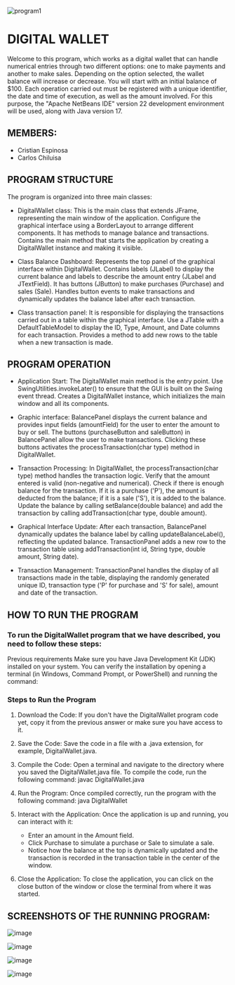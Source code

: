 ![program1](https://github.com/CriistianEspinosa/ProjectSwitchFuntion/assets/169914497/76c79f2b-81c0-4251-bc0c-85eb8c8582f9)
# DIGITAL WALLET
Welcome to this program, which works as a digital wallet that can handle numerical entries through two different options: one to make payments and another to make sales. Depending on the option selected, the wallet balance will increase or decrease. You will start with an initial balance of $100. Each operation carried out must be registered with a unique identifier, the date and time of execution, as well as the amount involved. For this purpose, the "Apache NetBeans IDE" version 22 development environment will be used, along with Java version 17.

## MEMBERS:
* Cristian Espinosa
* Carlos Chiluisa

## PROGRAM STRUCTURE
The program is organized into three main classes:

* DigitalWallet class:
This is the main class that extends JFrame, representing the main window of the application.
Configure the graphical interface using a BorderLayout to arrange different components.
It has methods to manage balance and transactions.
Contains the main method that starts the application by creating a DigitalWallet instance and making it visible.

* Class Balance Dashboard:
Represents the top panel of the graphical interface within DigitalWallet.
Contains labels (JLabel) to display the current balance and labels to describe the amount entry (JLabel and JTextField).
It has buttons (JButton) to make purchases (Purchase) and sales (Sale).
Handles button events to make transactions and dynamically updates the balance label after each transaction.

* Class transaction panel:
It is responsible for displaying the transactions carried out in a table within the graphical interface.
Use a JTable with a DefaultTableModel to display the ID, Type, Amount, and Date columns for each transaction.
Provides a method to add new rows to the table when a new transaction is made.


## PROGRAM OPERATION
* Application Start:
The DigitalWallet main method is the entry point. Use SwingUtilities.invokeLater() to ensure that the GUI is built on the Swing event thread.
Creates a DigitalWallet instance, which initializes the main window and all its components.

* Graphic interface:
BalancePanel displays the current balance and provides input fields (amountField) for the user to enter the amount to buy or sell.
The buttons (purchaseButton and saleButton) in BalancePanel allow the user to make transactions. Clicking these buttons activates the processTransaction(char type) method in DigitalWallet.

* Transaction Processing:
In DigitalWallet, the processTransaction(char type) method handles the transaction logic.
Verify that the amount entered is valid (non-negative and numerical).
Check if there is enough balance for the transaction. If it is a purchase ('P'), the amount is deducted from the balance; if it is a sale ('S'), it is added to the balance.
Update the balance by calling setBalance(double balance) and add the transaction by calling addTransaction(char type, double amount).

* Graphical Interface Update:
After each transaction, BalancePanel dynamically updates the balance label by calling updateBalanceLabel(), reflecting the updated balance.
TransactionPanel adds a new row to the transaction table using addTransaction(int id, String type, double amount, String date).

* Transaction Management:
TransactionPanel handles the display of all transactions made in the table, displaying the randomly generated unique ID, transaction type ('P' for purchase and 'S' for sale), amount and date of the transaction.

## HOW TO RUN THE PROGRAM
### To run the DigitalWallet program that we have described, you need to follow these steps:

Previous requirements
Make sure you have Java Development Kit (JDK) installed on your system. You can verify the installation by opening a terminal (in Windows, Command Prompt, or PowerShell) and running the command:
### Steps to Run the Program
1. Download the Code: If you don't have the DigitalWallet program code yet, copy it from the previous answer or make sure you have access to it.

2. Save the Code: Save the code in a file with a .java extension, for example, DigitalWallet.java.

3. Compile the Code: Open a terminal and navigate to the directory where you saved the DigitalWallet.java file. To compile the code, run the following command: javac DigitalWallet.java

4. Run the Program: Once compiled correctly, run the program with the following command: java DigitalWallet

5. Interact with the Application: Once the application is up and running, you can interact with it:

   * Enter an amount in the Amount field.
   * Click Purchase to simulate a purchase or Sale to simulate a sale.
   * Notice how the balance at the top is dynamically updated and the transaction is recorded in the transaction table in the center of the window.

6. Close the Application: To close the application, you can click on the close button of the window or close the terminal from where it was started.


## SCREENSHOTS OF THE RUNNING PROGRAM:
![image](https://github.com/CriistianEspinosa/DigitalWallet/assets/169914497/a231dfeb-94d3-4d59-b201-caaa45312af9)

![image](https://github.com/CriistianEspinosa/DigitalWallet/assets/169914497/afeab21a-1efd-41d5-9b70-e55955a9f472)

![image](https://github.com/CriistianEspinosa/DigitalWallet/assets/169914497/030c22c3-e956-4b74-9541-52a7bffa7676)

![image](https://github.com/CriistianEspinosa/DigitalWallet/assets/169914497/d0d4487c-6751-4c54-97be-94618dc7f42c)



